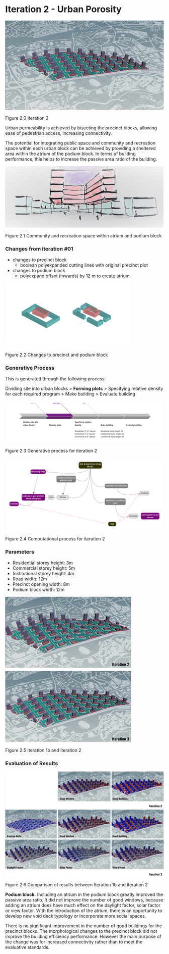 # Iteration 2 - Urban Porosity

![Iteration 2](imgs/h21site2.PNG)

Figure 2.0 Iteration 2

Urban permeability is achieved by bisecting the precinct blocks, allowing ease of pedestrian access, increasing connectivity.

The potential for integrating public space and community and recreation space within each urban block can be achieved by providing a sheltered area within the atrium of the podium block. In terms of building performance, this helps to increase the passive area ratio of the building. 

![Community and recreation space within atrium and podium block](imgs/02communityarea.jpg)

Figure 2.1 Community and recreation space within atrium and podium block

### Changes from iteration #01

* changes to precinct block
  * boolean polyexpanded cutting lines with original precinct plot 
* changes to podium block 
  * polyexpand offset (inwards) by 12 m to create atrium
  
  
<img src="imgs/02atriumprecinct111.jpg" width = "400"> 

Figure 2.2 Changes to precinct and podium block


### Generative Process

This is generated through the following process:

Dividing site into urban blocks > __Forming plots__ > Specifying relative density for each required program > Make building > Evaluate building

![Generative process](imgs/02generativeprocess.PNG)

Figure 2.3 Generative process for iteration 2

![Computational process](imgs/02computationallogic.png)

Figure 2.4 Computational process for iteration 2

### Parameters

* Residential storey height: 3m
* Commercial storey height: 5m
* Institutional storey height: 4m
* Road width: 12m
* Precinct opening width: 8m
* Podium block width: 12m

<img src="imgs/hit12.png" width = "400"> 

Figure 2.5 Iteration 1b and iteration 2

### Evaluation of Results

![Comparison of results between Iteration 1b and iteration2](imgs/hc23.png)

Figure 2.6 Comparison of results between Iteration 1b and iteration 2

__Podium block.__ Including an atrium in the podium block greatly improved the passive area ratio. It did not improve the number of good windows, because adding an atrium does have much effect on the daylight factor, solar factor or view factor. With the introduction of the atrium, there is an opportunity to develop new void deck typology or incorporate more social spaces.

There is no significant improvement in the number of good buildings for the precinct blocks. The morphological changes to the precinct block did not improve the building efficiency performance. However the main purpose of the change was for increased connectivity rather than to meet the evaluative standards. 
